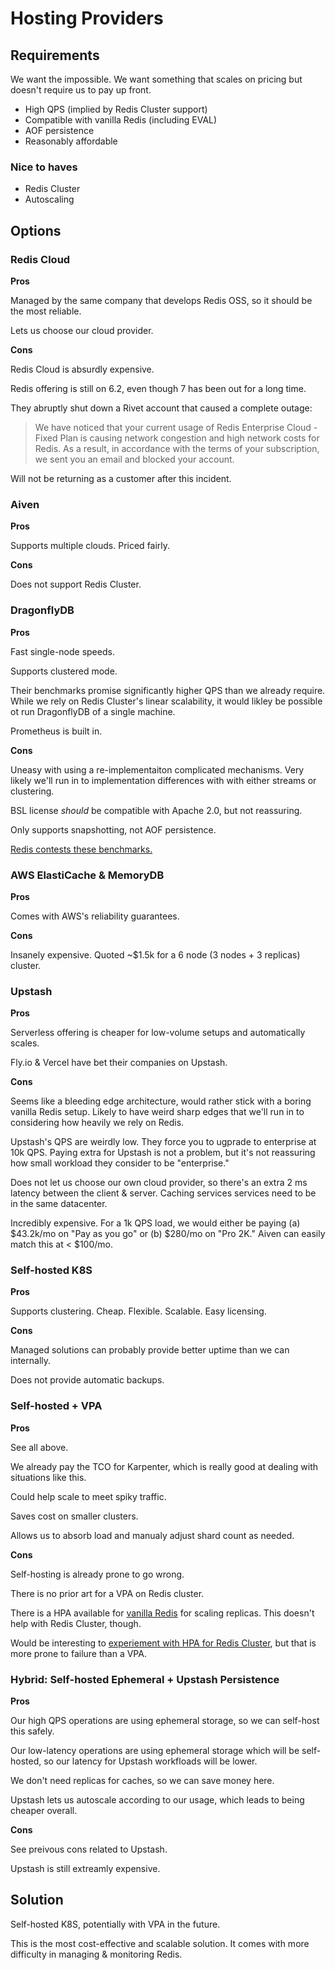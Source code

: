 # Hosting Providers

## Requirements

We want the impossible. We want something that scales on pricing but doesn't require us to pay up front.

- High QPS (implied by Redis Cluster support)
- Compatible with vanilla Redis (including EVAL)
- AOF persistence
- Reasonably affordable

### Nice to haves

- Redis Cluster
- Autoscaling

## Options

### Redis Cloud

**Pros**

Managed by the same company that develops Redis OSS, so it should be the most reliable.

Lets us choose our cloud provider.

**Cons**

Redis Cloud is absurdly expensive.

Redis offering is still on 6.2, even though 7 has been out for a long time.

They abruptly shut down a Rivet account that caused a complete outage:

> We have noticed that your current usage of Redis Enterprise Cloud - Fixed Plan is causing network congestion and high network costs for Redis. As a result, in accordance with the terms of your subscription, we sent you an email and blocked your account.

Will not be returning as a customer after this incident.

### Aiven

**Pros**

Supports multiple clouds. Priced fairly.

**Cons**

Does not support Redis Cluster.

### DragonflyDB

**Pros**

Fast single-node speeds.

Supports clustered mode.

Their benchmarks promise significantly higher QPS than we already require. While we rely on Redis Cluster's linear scalability, it would likley be possible ot run DragonflyDB of a single machine.

Prometheus is built in.

**Cons**

Uneasy with using a re-implementaiton complicated mechanisms. Very likely we'll run in to implementation differences with with either streams or clustering.

BSL license _should_ be compatible with Apache 2.0, but not reassuring.

Only supports snapshotting, not AOF persistence.

[Redis contests these benchmarks.](https://redis.com/blog/redis-architecture-13-years-later/)

### AWS ElastiCache & MemoryDB

**Pros**

Comes with AWS's reliability guarantees.

**Cons**

Insanely expensive. Quoted ~$1.5k for a 6 node (3 nodes + 3 replicas) cluster.

### Upstash

**Pros**

Serverless offering is cheaper for low-volume setups and automatically scales.

Fly.io & Vercel have bet their companies on Upstash.

**Cons**

Seems like a bleeding edge architecture, would rather stick with a boring vanilla Redis setup. Likely to have weird sharp edges that we'll run in to considering how heavily we rely on Redis.

Upstash's QPS are weirdly low. They force you to ugprade to enterprise at 10k QPS. Paying extra for Upstash is not a problem, but it's not reassuring how small workload they consider to be "enterprise."

Does not let us choose our own cloud provider, so there's an extra 2 ms latency between the client & server. Caching services services need to be in the same datacenter.

Incredibly expensive. For a 1k QPS load, we would either be paying (a) $43.2k/mo on "Pay as you go" or (b) $280/mo on "Pro 2K." Aiven can easily match this at < $100/mo.

### Self-hosted K8S

**Pros**

Supports clustering. Cheap. Flexible. Scalable. Easy licensing.

**Cons**

Managed solutions can probably provide better uptime than we can internally.

Does not provide automatic backups.

### Self-hosted + VPA

**Pros**

See all above.

We already pay the TCO for Karpenter, which is really good at dealing with situations like this.

Could help scale to meet spiky traffic.

Saves cost on smaller clusters.

Allows us to absorb load and manualy adjust shard count as needed.

**Cons**

Self-hosting is already prone to go wrong. 

There is no prior art for a VPA on Redis cluster.

There is a HPA available for [vanilla Redis](https://artifacthub.io/packages/helm/bitnami/redis) for scaling replicas. This doesn't help with Redis Cluster, though.

Would be interesting to [experiement with HPA for Redis Cluster](https://medium.com/swlh/scaling-redis-cluster-via-kubernetes-horizontal-pod-autoscaler-852541c01b29), but that is more prone to failure than a VPA.

### Hybrid: Self-hosted Ephemeral + Upstash Persistence

**Pros**

Our high QPS operations are using ephemeral storage, so we can self-host this safely.

Our low-latency operations are using ephemeral storage which will be self-hosted, so our latency for Upstash workfloads will be lower.

We don't need replicas for caches, so we can save money here.

Upstash lets us autoscale according to our usage, which leads to being cheaper overall.

**Cons**

See preivous cons related to Upstash.

Upstash is still extreamly expensive.

## Solution

Self-hosted K8S, potentially with VPA in the future.

This is the most cost-effective and scalable solution. It comes with more difficulty in managing & monitoring Redis.

